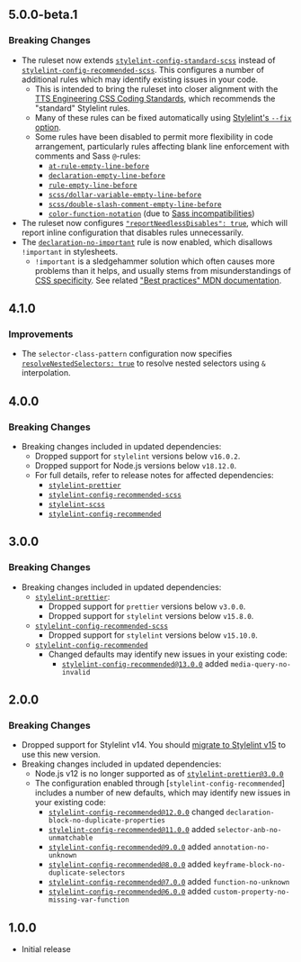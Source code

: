 ## 5.0.0-beta.1

### Breaking Changes

- The ruleset now extends [`stylelint-config-standard-scss`](https://github.com/stylelint-scss/stylelint-config-standard-scss) instead of [`stylelint-config-recommended-scss`](https://github.com/stylelint-scss/stylelint-config-recommended-scss). This configures a number of additional rules which may identify existing issues in your code.
  - This is intended to bring the ruleset into closer alignment with the [TTS Engineering CSS Coding Standards](https://guides.18f.gov/engineering/languages-runtimes/css/), which recommends the "standard" Stylelint rules.
  - Many of these rules can be fixed automatically using [Stylelint's `--fix` option](https://stylelint.io/user-guide/options/#fix).
  - Some rules have been disabled to permit more flexibility in code arrangement, particularly rules affecting blank line enforcement with comments and Sass `@`-rules:
    - [`at-rule-empty-line-before`](https://stylelint.io/user-guide/rules/at-rule-empty-line-before/)
    - [`declaration-empty-line-before`](https://stylelint.io/user-guide/rules/declaration-empty-line-before/)
    - [`rule-empty-line-before`](https://stylelint.io/user-guide/rules/rule-empty-line-before/)
    - [`scss/dollar-variable-empty-line-before`](https://github.com/stylelint-scss/stylelint-scss/blob/master/src/rules/dollar-variable-empty-line-before/README.md)
    - [`scss/double-slash-comment-empty-line-before`](https://github.com/stylelint-scss/stylelint-scss/blob/master/src/rules/double-slash-comment-empty-line-before/README.md)
    - [`color-function-notation`](https://stylelint.io/user-guide/rules/color-function-notation/) (due to [Sass incompatibilities](https://github.com/sass/sass/issues/2831))
- The ruleset now configures [`"reportNeedlessDisables": true`](https://stylelint.io/user-guide/options/#reportneedlessdisables), which will report inline configuration that disables rules unnecessarily.
- The [`declaration-no-important`](https://stylelint.io/user-guide/rules/declaration-no-important/) rule is now enabled, which disallows `!important` in stylesheets.
  - `!important` is a sledgehammer solution which often causes more problems than it helps, and usually stems from misunderstandings of [CSS specificity](https://developer.mozilla.org/en-US/docs/Web/CSS/Specificity). See related ["Best practices" MDN documentation](https://developer.mozilla.org/en-US/docs/Web/CSS/important#best_practices).

## 4.1.0

### Improvements

- The `selector-class-pattern` configuration now specifies [`resolveNestedSelectors: true`](https://stylelint.io/user-guide/rules/selector-class-pattern/#resolvenestedselectors-true--false-default-false) to resolve nested selectors using `&` interpolation.

## 4.0.0

### Breaking Changes

- Breaking changes included in updated dependencies:
  - Dropped support for `stylelint` versions below `v16.0.2`.
  - Dropped support for Node.js versions below `v18.12.0`.
  - For full details, refer to release notes for affected dependencies:
    - [`stylelint-prettier`](https://github.com/prettier/stylelint-prettier/blob/main/CHANGELOG.md)
    - [`stylelint-config-recommended-scss`](https://github.com/stylelint-scss/stylelint-config-recommended-scss/blob/master/CHANGELOG.md)
    - [`stylelint-scss`](https://github.com/stylelint-scss/stylelint-scss/blob/master/CHANGELOG.md)
    - [`stylelint-config-recommended`](https://github.com/stylelint/stylelint-config-recommended/blob/main/CHANGELOG.md)

## 3.0.0

### Breaking Changes

- Breaking changes included in updated dependencies:
  - [`stylelint-prettier`](https://github.com/prettier/stylelint-prettier/blob/main/CHANGELOG.md):
    - Dropped support for `prettier` versions below `v3.0.0`.
    - Dropped support for `stylelint` versions below `v15.8.0`.
  - [`stylelint-config-recommended-scss`](https://github.com/stylelint-scss/stylelint-config-recommended-scss/blob/master/CHANGELOG.md)
    - Dropped support for `stylelint` versions below `v15.10.0`.
  - [`stylelint-config-recommended`](https://github.com/stylelint/stylelint-config-recommended/blob/main/CHANGELOG.md)
    - Changed defaults may identify new issues in your existing code:
      - [`stylelint-config-recommended@13.0.0`](https://github.com/stylelint/stylelint-config-recommended/releases/tag/13.0.0) added `media-query-no-invalid`

## 2.0.0

### Breaking Changes

- Dropped support for Stylelint v14. You should [migrate to Stylelint v15](https://github.com/stylelint/stylelint/blob/main/docs/migration-guide/to-15.md) to use this new version.
- Breaking changes included in updated dependencies:
   - Node.js v12 is no longer supported as of [`stylelint-prettier@3.0.0`](https://github.com/prettier/stylelint-prettier/blob/main/CHANGELOG.md#300-2023-02-22)
   - The configuration enabled through [`stylelint-config-recommended`] includes a number of new defaults, which may identify new issues in your existing code:
      - [`stylelint-config-recommended@12.0.0`](https://github.com/stylelint/stylelint-config-recommended/releases/tag/12.0.0) changed `declaration-block-no-duplicate-properties`
      - [`stylelint-config-recommended@11.0.0`](https://github.com/stylelint/stylelint-config-recommended/releases/tag/11.0.0) added `selector-anb-no-unmatchable`
      - [`stylelint-config-recommended@9.0.0`](https://github.com/stylelint/stylelint-config-recommended/releases/tag/9.0.0) added `annotation-no-unknown`
      - [`stylelint-config-recommended@8.0.0`](https://github.com/stylelint/stylelint-config-recommended/releases/tag/8.0.0) added `keyframe-block-no-duplicate-selectors`
      - [`stylelint-config-recommended@7.0.0`](https://github.com/stylelint/stylelint-config-recommended/releases/tag/7.0.0) added `function-no-unknown`
      - [`stylelint-config-recommended@6.0.0`](https://github.com/stylelint/stylelint-config-recommended/releases/tag/6.0.0) added `custom-property-no-missing-var-function`

## 1.0.0

- Initial release

